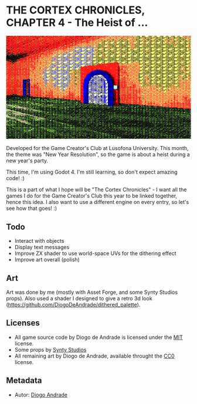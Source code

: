 # THE CORTEX CHRONICLES, CHAPTER 4 - The Heist of ...

![TitleImage](screenshots/screen01.png)

Developed for the Game Creator's Club at Lusofona University.
This month, the theme was "New Year Resolution", so the game is about a heist during a new year's party.

This time, I'm using Godot 4. I'm still learning, so don't expect amazing code! :)

This is a part of what I hope will be "The Cortex Chronicles" - I want all the games I do for the Game Creator's Club this year to be linked together, hence this idea.
I also want to use a different engine on every entry, so let's see how that goes! :)

## Todo

- Interact with objects
- Display text messages
- Improve ZX shader to use world-space UVs for the dithering effect
- Improve art overall (polish)

## Art

Art was done by me (mostly with Asset Forge, and some Synty Studios props). Also used a shader I designed to give a retro 3d look (https://github.com/DiogoDeAndrade/dithered_palette).

## Licenses

* All game source code by Diogo de Andrade is licensed under the [MIT] license.
* Some props by [Synty Studios]
* All remaining art by Diogo de Andrade, available throught the [CC0] license.

## Metadata

* Autor: [Diogo Andrade]

[Diogo Andrade]:https://github.com/DiogoDeAndrade
[Midjourney]:https://www.midjourney.com/home/
[Synty Studios]:https://www.syntystudios.com/
[CC0]:https://creativecommons.org/publicdomain/zero/1.0/
[CC-BY 3.0]:https://creativecommons.org/licenses/by/3.0/
[MIT]:LICENSE
